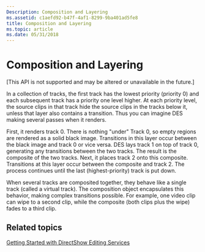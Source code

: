 ```yaml
---
Description: Composition and Layering
ms.assetid: c1aefd92-b47f-4af1-8299-9ba401ad5fe8
title: Composition and Layering
ms.topic: article
ms.date: 05/31/2018
---
```


# Composition and Layering

\[This API is not supported and may be altered or unavailable in the future.\]

In a collection of tracks, the first track has the lowest priority (priority 0) and each subsequent track has a priority one level higher. At each priority level, the source clips in that track hide the source clips in the tracks below it, unless that layer also contains a transition. Thus you can imagine DES making several passes when it renders.

First, it renders track 0. There is nothing "under" Track 0, so empty regions are rendered as a solid black image. Transitions in this layer occur between the black image and track 0 or vice versa. DES lays track 1 on top of track 0, generating any transitions between the two tracks. The result is the composite of the two tracks. Next, it places track 2 onto this composite. Transitions at this layer occur between the composite and track 2. The process continues until the last (highest-priority) track is put down.

When several tracks are composited together, they behave like a single track (called a virtual track). The composition object encapsulates this behavior, making complex transitions possible. For example, one video clip can wipe to a second clip, while the composite (both clips plus the wipe) fades to a third clip.

## Related topics

<dl> <dt>

[Getting Started with DirectShow Editing Services](getting-started-with-directshow-editing-services.md)
</dt> </dl>

 

 



